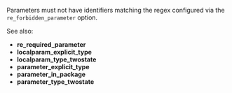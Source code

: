 Parameters must not have identifiers matching the regex configured via the
`re_forbidden_parameter` option.

See also:

- **re_required_parameter**
- **localparam_explicit_type**
- **localparam_type_twostate**
- **parameter_explicit_type**
- **parameter_in_package**
- **parameter_type_twostate**
